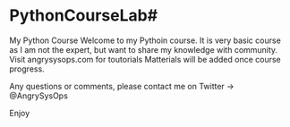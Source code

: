 # PythonCourseLab#

My Python Course 
Welcome to my Pythoin course.
It is very basic course as I am not the expert, but want to share my knowledge with community. 
Visit angrysysops.com for toutorials
Matterials will be added once course progress. 

Any questions or comments, please contact me on Twitter -> @AngrySysOps

Enjoy
